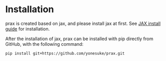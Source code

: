 # Installation

prax is created based on jax, and please install jax at first. See [JAX install guide](https://github.com/google/jax#installation) for installation.

After the installation of jax, prax can be installed with pip directly from GitHub, with the following command:

```bash
pip install git+https://github.com/yonesuke/prax.git
```
